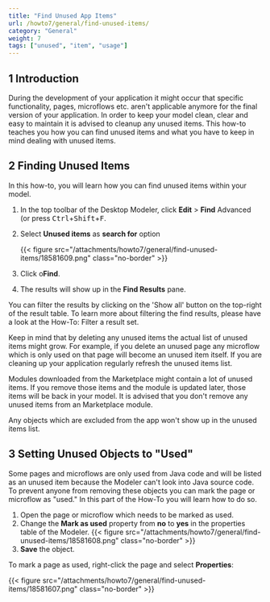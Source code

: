 ```yaml
---
title: "Find Unused App Items"
url: /howto7/general/find-unused-items/
category: "General"
weight: 7
tags: ["unused", "item", "usage"]
---
```


## 1 Introduction

During the development of your application it might occur that specific functionality, pages, microflows etc. aren't applicable anymore for the final version of your application. In order to keep your model clean, clear and easy to maintain it is advised to cleanup any unused items. This how-to teaches you how you can find unused items and what you have to keep in mind dealing with unused items.

## 2 Finding Unused Items

In this how-to, you will learn how you can find unused items within your model.

1. In the top toolbar of the Desktop Modeler, click **Edit** > **Find** Advanced (or press <kbd>Ctrl</kbd>+<kbd>Shift</kbd>+<kbd>F</kbd>.
2. Select **Unused items** as **search for** option

    {{< figure src="/attachments/howto7/general/find-unused-items/18581609.png" class="no-border" >}}

3. Click o**Find**.
4. The results will show up in the **Find Results** pane.

You can filter the results by clicking on the 'Show all' button on the top-right of the result table. To learn more about filtering the find results, please have a look at the How-To: Filter a result set.

Keep in mind that by deleting any unused items the actual list of unused items might grow. For example, if you delete an unused page any microflow which is only used on that page will become an unused item itself. If you are cleaning up your application regularly refresh the unused items list.

Modules downloaded from the Marketplace might contain a lot of unused items. If you remove those items and the module is updated later, those items will be back in your model. It is advised that you don't remove any unused items from an Marketplace module.

Any objects which are excluded from the app won't show up in the unused items list.

## 3 Setting Unused Objects to "Used" 

Some pages and microflows are only used from Java code and will be listed as an unused item because the Modeler can't look into Java source code. To prevent anyone from removing these objects you can mark the page or microflow as "used." In this part of the How-To you will learn how to do so.

1. Open the page or microflow which needs to be marked as used.
2. Change the **Mark as used** property from **no** to **yes** in the properties table of the Modeler.
    {{< figure src="/attachments/howto7/general/find-unused-items/18581608.png" class="no-border" >}}
3. **Save** the object.

To mark a page as used, right-click the page and select **Properties**:

{{< figure src="/attachments/howto7/general/find-unused-items/18581607.png" class="no-border" >}}
